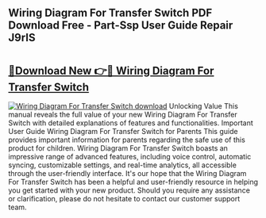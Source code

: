 ## Wiring Diagram For Transfer Switch PDF Download Free - Part-Ssp User Guide Repair J9rIS

# <h2><a href="http://dfreml.blite.top/?on=Wiring+Diagram+For+Transfer+Switch">🔗Download New 👉🔴 Wiring Diagram For Transfer Switch</a></h2>

[![Wiring Diagram For Transfer Switch download](https://i.imgur.com/lujVjoI.png)](http://dfreml.blite.top/?on=Wiring+Diagram+For+Transfer+Switch)
Unlocking Value This manual reveals the full value of your new Wiring Diagram For Transfer Switch with detailed explanations of features and functionalities. Important User Guide Wiring Diagram For Transfer Switch for Parents This guide provides important information for parents regarding the safe use of this product for children. Wiring Diagram For Transfer Switch boasts an impressive range of advanced features, including voice control, automatic syncing, customizable settings, and real-time analytics, all accessible through the user-friendly interface. It's our hope that the Wiring Diagram For Transfer Switch has been a helpful and user-friendly resource in helping you get started with your new product. Should you require any assistance or clarification, please do not hesitate to contact our customer support team.
